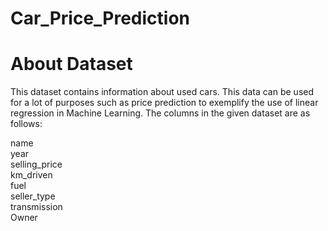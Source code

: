 # Car_Price_Prediction
# About Dataset
This dataset contains information about used cars.
This data can be used for a lot of purposes such as price prediction to exemplify the use of linear regression in Machine Learning.
The columns in the given dataset are as follows:

name</br>
year</br>
selling_price</br>
km_driven</br>
fuel</br>
seller_type</br>
transmission</br>
Owner
